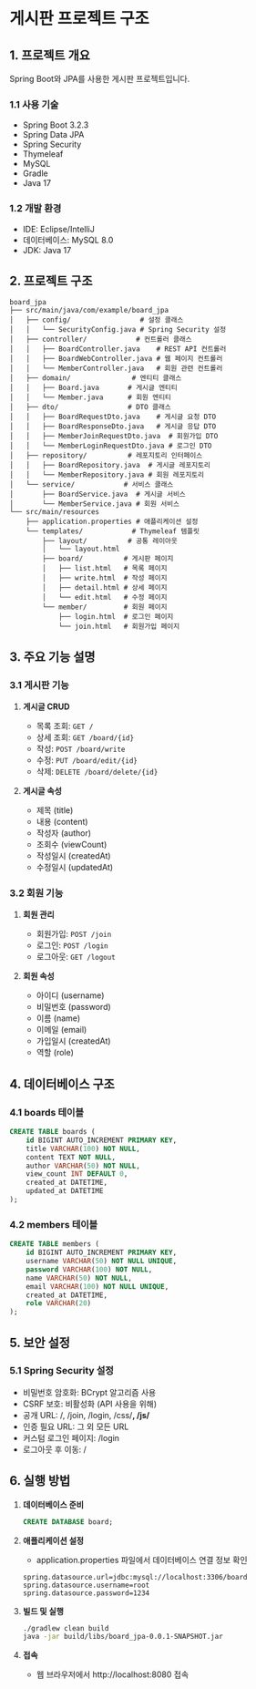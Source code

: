 # 게시판 프로젝트 구조

## 1. 프로젝트 개요

Spring Boot와 JPA를 사용한 게시판 프로젝트입니다.

### 1.1 사용 기술

- Spring Boot 3.2.3
- Spring Data JPA
- Spring Security
- Thymeleaf
- MySQL
- Gradle
- Java 17

### 1.2 개발 환경

- IDE: Eclipse/IntelliJ
- 데이터베이스: MySQL 8.0
- JDK: Java 17

## 2. 프로젝트 구조

```
board_jpa
├── src/main/java/com/example/board_jpa
│   ├── config/                 # 설정 클래스
│   │   └── SecurityConfig.java # Spring Security 설정
│   ├── controller/            # 컨트롤러 클래스
│   │   ├── BoardController.java    # REST API 컨트롤러
│   │   ├── BoardWebController.java # 웹 페이지 컨트롤러
│   │   └── MemberController.java   # 회원 관련 컨트롤러
│   ├── domain/               # 엔티티 클래스
│   │   ├── Board.java       # 게시글 엔티티
│   │   └── Member.java      # 회원 엔티티
│   ├── dto/                 # DTO 클래스
│   │   ├── BoardRequestDto.java    # 게시글 요청 DTO
│   │   ├── BoardResponseDto.java   # 게시글 응답 DTO
│   │   ├── MemberJoinRequestDto.java  # 회원가입 DTO
│   │   └── MemberLoginRequestDto.java # 로그인 DTO
│   ├── repository/          # 레포지토리 인터페이스
│   │   ├── BoardRepository.java  # 게시글 레포지토리
│   │   └── MemberRepository.java # 회원 레포지토리
│   └── service/            # 서비스 클래스
│       ├── BoardService.java  # 게시글 서비스
│       └── MemberService.java # 회원 서비스
└── src/main/resources
    ├── application.properties # 애플리케이션 설정
    └── templates/            # Thymeleaf 템플릿
        ├── layout/          # 공통 레이아웃
        │   └── layout.html
        ├── board/          # 게시판 페이지
        │   ├── list.html   # 목록 페이지
        │   ├── write.html  # 작성 페이지
        │   ├── detail.html # 상세 페이지
        │   └── edit.html   # 수정 페이지
        └── member/         # 회원 페이지
            ├── login.html  # 로그인 페이지
            └── join.html   # 회원가입 페이지
```

## 3. 주요 기능 설명

### 3.1 게시판 기능

1. **게시글 CRUD**

   - 목록 조회: `GET /`
   - 상세 조회: `GET /board/{id}`
   - 작성: `POST /board/write`
   - 수정: `PUT /board/edit/{id}`
   - 삭제: `DELETE /board/delete/{id}`

2. **게시글 속성**
   - 제목 (title)
   - 내용 (content)
   - 작성자 (author)
   - 조회수 (viewCount)
   - 작성일시 (createdAt)
   - 수정일시 (updatedAt)

### 3.2 회원 기능

1. **회원 관리**

   - 회원가입: `POST /join`
   - 로그인: `POST /login`
   - 로그아웃: `GET /logout`

2. **회원 속성**
   - 아이디 (username)
   - 비밀번호 (password)
   - 이름 (name)
   - 이메일 (email)
   - 가입일시 (createdAt)
   - 역할 (role)

## 4. 데이터베이스 구조

### 4.1 boards 테이블

```sql
CREATE TABLE boards (
    id BIGINT AUTO_INCREMENT PRIMARY KEY,
    title VARCHAR(100) NOT NULL,
    content TEXT NOT NULL,
    author VARCHAR(50) NOT NULL,
    view_count INT DEFAULT 0,
    created_at DATETIME,
    updated_at DATETIME
);
```

### 4.2 members 테이블

```sql
CREATE TABLE members (
    id BIGINT AUTO_INCREMENT PRIMARY KEY,
    username VARCHAR(50) NOT NULL UNIQUE,
    password VARCHAR(100) NOT NULL,
    name VARCHAR(50) NOT NULL,
    email VARCHAR(100) NOT NULL UNIQUE,
    created_at DATETIME,
    role VARCHAR(20)
);
```

## 5. 보안 설정

### 5.1 Spring Security 설정

- 비밀번호 암호화: BCrypt 알고리즘 사용
- CSRF 보호: 비활성화 (API 사용을 위해)
- 공개 URL: /, /join, /login, /css/**, /js/**
- 인증 필요 URL: 그 외 모든 URL
- 커스텀 로그인 페이지: /login
- 로그아웃 후 이동: /

## 6. 실행 방법

1. **데이터베이스 준비**

   ```sql
   CREATE DATABASE board;
   ```

2. **애플리케이션 설정**

   - application.properties 파일에서 데이터베이스 연결 정보 확인

   ```properties
   spring.datasource.url=jdbc:mysql://localhost:3306/board
   spring.datasource.username=root
   spring.datasource.password=1234
   ```

3. **빌드 및 실행**

   ```bash
   ./gradlew clean build
   java -jar build/libs/board_jpa-0.0.1-SNAPSHOT.jar
   ```

4. **접속**
   - 웹 브라우저에서 http://localhost:8080 접속
